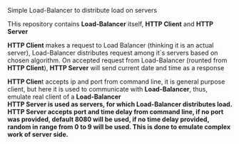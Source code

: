 Simple Load-Balancer to distribute load on servers

THis repository contains <b>Load-Balancer</b> itself, <b>HTTP Client</b> and <b>HTTP Server</b>

<b>HTTP Client</b> makes a request to Load Balancer (thinking it is an actual server), Load-Balancer distributes request among it`s servers based on chosen algorithm. On accepted request from Load-Balancer (rounted from <b>HTTP Client</b>), <b>HTTP Server</b> will send current date and time as a response <br>

<b>HTTP Clien</b>t accepts ip and port from command line, it is general purpose client, but here it is used to communicate with <b>Load-Balancer</b>, thus, emulate real client of a <b>Load-Balancer<br>
<b>HTTP Server</b> is used as servers, for which <b>Load-Balancer</b> distributes load. <b>HTTP Server</b> accepts port and time delay from command line, if no port was provided, default 8080 will be used, if no time delay provided, random in range from 0 to 9 will be used. This is done to emulate complex work of server side.<br>
